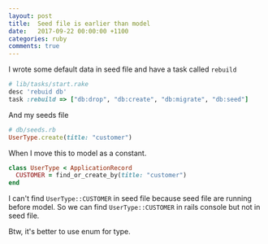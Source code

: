 ```yaml
---
layout: post
title:  Seed file is earlier than model
date:   2017-09-22 00:00:00 +1100
categories: ruby
comments: true
---
```

I wrote some default data in seed file and have a task called `rebuild`

```rb
# lib/tasks/start.rake
desc 'rebuid db'
task :rebuild => ["db:drop", "db:create", "db:migrate", "db:seed"]
```

And my seeds file

```rb
# db/seeds.rb
UserType.create(title: "customer")
```

When I move this to model as a constant.

```rb
class UserType < ApplicationRecord
  CUSTOMER = find_or_create_by(title: "customer")
end
```

I can't find `UserType::CUSTOMER` in seed file because seed file are running before model. So we can find `UserType::CUSTOMER` in rails console but not in seed file.

Btw, it's better to use enum for type.